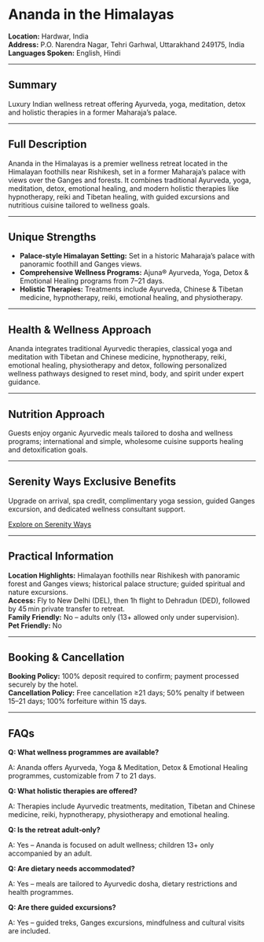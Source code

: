 # Ananda in the Himalayas

**Location:** Hardwar, India  
**Address:** P.O. Narendra Nagar, Tehri Garhwal, Uttarakhand 249175, India  
**Languages Spoken:** English, Hindi

---

## Summary

Luxury Indian wellness retreat offering Ayurveda, yoga, meditation, detox and holistic therapies in a former Maharaja’s palace.

---

## Full Description

Ananda in the Himalayas is a premier wellness retreat located in the Himalayan foothills near Rishikesh, set in a former Maharaja’s palace with views over the Ganges and forests. It combines traditional Ayurveda, yoga, meditation, detox, emotional healing, and modern holistic therapies like hypnotherapy, reiki and Tibetan healing, with guided excursions and nutritious cuisine tailored to wellness goals.

---

## Unique Strengths

- **Palace‑style Himalayan Setting:** Set in a historic Maharaja’s palace with panoramic foothill and Ganges views.  
- **Comprehensive Wellness Programs:** Ajuna® Ayurveda, Yoga, Detox & Emotional Healing programs from 7–21 days.  
- **Holistic Therapies:** Treatments include Ayurveda, Chinese & Tibetan medicine, hypnotherapy, reiki, emotional healing, and physiotherapy.

---

## Health & Wellness Approach

Ananda integrates traditional Ayurvedic therapies, classical yoga and meditation with Tibetan and Chinese medicine, hypnotherapy, reiki, emotional healing, physiotherapy and detox, following personalized wellness pathways designed to reset mind, body, and spirit under expert guidance.

---

## Nutrition Approach

Guests enjoy organic Ayurvedic meals tailored to dosha and wellness programs; international and simple, wholesome cuisine supports healing and detoxification goals.

---

## Serenity Ways Exclusive Benefits

Upgrade on arrival, spa credit, complimentary yoga session, guided Ganges excursion, and dedicated wellness consultant support.

[Explore on Serenity Ways](https://serenityways.com/collections/ananda-in-the-himalayas)

---

## Practical Information

**Location Highlights:** Himalayan foothills near Rishikesh with panoramic forest and Ganges views; historical palace structure; guided spiritual and nature excursions.  
**Access:** Fly to New Delhi (DEL), then 1h flight to Dehradun (DED), followed by 45 min private transfer to retreat.  
**Family Friendly:** No – adults only (13+ allowed only under supervision).  
**Pet Friendly:** No

---

## Booking & Cancellation

**Booking Policy:** 100% deposit required to confirm; payment processed securely by the hotel.  
**Cancellation Policy:** Free cancellation ≥21 days; 50% penalty if between 15–21 days; 100% forfeiture within 15 days.

---

## FAQs

**Q: What wellness programmes are available?**

A: Ananda offers Ayurveda, Yoga & Meditation, Detox & Emotional Healing programmes, customizable from 7 to 21 days.

**Q: What holistic therapies are offered?**

A: Therapies include Ayurvedic treatments, meditation, Tibetan and Chinese medicine, reiki, hypnotherapy, physiotherapy and emotional healing.

**Q: Is the retreat adult‑only?**

A: Yes – Ananda is focused on adult wellness; children 13+ only accompanied by an adult.

**Q: Are dietary needs accommodated?**

A: Yes – meals are tailored to Ayurvedic dosha, dietary restrictions and health programmes.

**Q: Are there guided excursions?**

A: Yes – guided treks, Ganges excursions, mindfulness and cultural visits are included.
